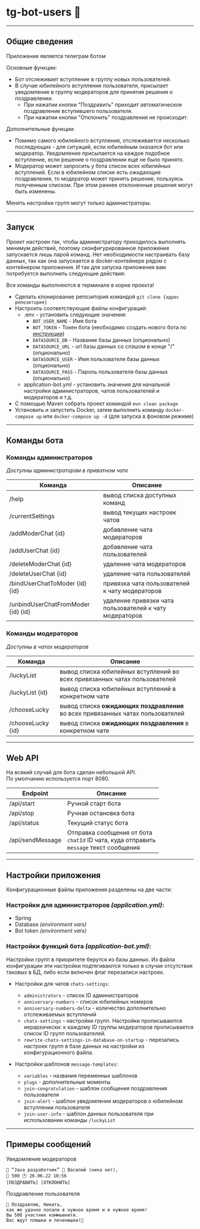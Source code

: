 # tg-bot-users 🤖

---
## Общие сведения
Приложение является телеграм ботом


Основные функции:
  * Бот отслеживает вступление в группу новых пользователей.
  * В случае юбилейного вступления пользователя, присылает уведомление в группу модераторов для принятия решения о поздравлении.
    * При нажатии кнопки "Поздравить" приходит автоматическое поздравление вступившего пользователя.
    * При нажатии кнопки "Отклонить" поздравления не происходит.


Дополнительные функции:
  * Помимо самого юбилейного вступления, отслеживается несколько последующих - для ситуаций, если юбилейным оказался бот или модератор. Уведомление присылается на каждое подобное вступление, если решение о поздравлении ещё не было принято.
  * Модератор может запросить у бота список всех юбилейных вступлений. Если в юбилейном списке есть ожидающие поздравления, то модератор может принять решение, пользуясь полученным списком. При этом раннее отклоненные решения могут быть изменены. 


Менять настройки групп могут только администраторы.

---
## Запуск
Проект настроен так, чтобы администратору приходилось выполнять минимум действий, поэтому сконфигурированное приложение запускается лишь парой команд. Нет необходимости настраивать базу данных, так как она запускается в docker-контейнере рядом с контейнером приложения. И так для запуска приложения вам потребуется выполнить следующие действия:

Все команды выполняются в терминале в корне проекта!
* Сделать клонирование репозитория командой `git clone {адрес репозитория}`
* Настроить соответствующие файлы конфигураций:
    * .env - установить следующие значения:
        * `BOT_USER_NAME` - Имя бота
        * `BOT_TOKEN` - Токен бота (необходимо создать нового бота по [инструкции](https://core.telegram.org/bots#3-how-do-i-create-a-bot))
        * `DATASOURCE_DB` - Название базы данных (опционально)
        * `DATASOURCE_URL` - url базы данных со слэшом в конце "/" (опционально)
        * `DATASOURCE_USER` - Имя пользователя базы данных (опционально)
        * `DATASOURCE_PASS` - Пароль пользователя базы данных (опционально)
    * application-bot.yml - установить значения для начальной настройки администраторов, чатов пользователей и модераторов и т.д.
* С помощью Maven собрать проект командой `mvn clean package`
* Установить и запустить Docker, затем выполнить команду `docker-compose up` или `docker-compose up -d` (для запуска в фоновом режиме)

---
## Команды бота

### Команды администраторов
_Доступны администраторам в приватном чате_

| Команда                            | Описание                                                |
|------------------------------------|---------------------------------------------------------|
| /help                              | вывод списка доступных команд                           |
| /currentSettings                   | вывод текущих настроек чатов                            |
| /addModerChat {id}                 | добавление чата модераторов                             |
| /addUserChat {id}                  | добавление чата пользователей                           |
| /deleteModerChat {id}              | удаление чата модераторов                               |
| /deleteUserChat {id}               | удаление чата пользователей                             |
| /bindUserChatToModer {id} {id}     | привязка чата пользователей к чату модераторов          |
| /unbindUserChatFromModer {id} {id} | удаление привязки чата пользователей к чату модераторов |


### Команды модераторов
_Доступны в чатах модераторов_

| Команда             | Описание                                                                        |
|---------------------|---------------------------------------------------------------------------------|
| /luckyList          | вывод списка юбилейных вступлений во всех привязанных чатах пользователей       |
| /luckyList {id}     | вывод списка юбилейных вступлений в конкретном чате                             |
| /chooseLucky        | вывод списка **ожидающих поздравления** во всех привязанных чатах пользователей |
| /chooseLucky {id}   | вывод списка **ожидающих поздравления** в конкретном чате                       |


---
## Web API
На всякий случай для бота сделан небольшой API.<br/>По умолчанию используется порт 8080.

| Endpoint         | Описание                                                                                        |
|------------------|-------------------------------------------------------------------------------------------------|
| /api/start       | Ручной старт бота                                                                               |
| /api/stop        | Ручная остановка бота                                                                           |
| /api/status      | Текущий статус бота                                                                             |
| /api/sendMessage | Отправка сообщения от бота<br/> `chatId` ID чата, куда отправить<br/> `message` текст сообщения |


---
## Настройки приложения

Конфигурационные файлы приложения разделены на две части:
### Настройки для администраторов _(application.yml)_:
  * Spring
  * Database _(environment vars)_
  * Bot token _(environment vars)_


### Настройки функций бота _(application-bot.yml)_:
Настройки групп в приоритете берутся из базы данных. Из файла конфигурации эти настройки подтягиваются только в случае отсутствия таковых в БД, либо если включен флаг перезаписи настроек.

  * Настройки для чатов `chats-settings`:
    * `administrators` - список ID администраторов
    * `anniversary-numbers` - список юбилейных номеров
    * `anniversary-numbers-delta` - количество дополнительно отслеживаемых вступлений
    * `chats-settings` - настройки групп. Настройки прописываются иерархически: к каждому ID группы модераторов прописывается список ID групп пользователей.
    * `rewrite-chats-settings-in-database-on-startup` - перезапись настроек групп в базе данных на настройки из конфигурационного файла.


  * Настройки шаблонов `message-templates`:
    * `variables` - названия переменных шаблонов
    * `plugs` - дополнительные моменты
    * `join-congratulation` - шаблон сообщения поздравления пользователя
    * `join-alert` - шаблон уведомления модераторов о юбилейном вступлении пользователя
    * `join-user-info` - шаблон данных пользователя при использовании команды `/luckyList`


---
## Примеры сообщений

Уведомление модераторов

    🎉 “Java разработчик” 👤 Василий (ника нет),
    🔢 500 🕐 26.06.22 10:56
    [ПОЗДРАВИТЬ] [ОТКЛОНИТЬ]

Поздравление пользователя

    🎉 Поздравляю, Никита,
    как же удачно попали в нужное время и в нужное время!
    Вы 500 участник коммьюнити.
    Вас ждут плюшки и печенюшки!🎉
